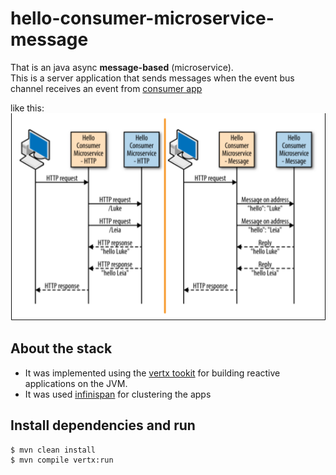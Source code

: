 # hello-consumer-microservice-message
That is an java async **message-based** (microservice).  
This is a server application that sends messages when the event bus channel receives an event from [consumer app](https://github.com/geanfelipe/hello-consumer-microservice-message)

like this:  
![image](src/main/resources/img/image.png)

## About the stack
- It was implemented using the [vertx tookit](https://vertx.io) for building reactive applications on the JVM.
- It was used [infinispan](http://infinispan.org) for clustering the apps 


## Install dependencies and run
```
$ mvn clean install  
$ mvn compile vertx:run
```
